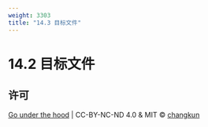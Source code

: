 ```yaml
---
weight: 3303
title: "14.3 目标文件"
---
```


# 14.2 目标文件

## 许可

[Go under the hood](https://github.com/changkun/go-under-the-hood) | CC-BY-NC-ND 4.0 & MIT &copy; [changkun](https://changkun.de)